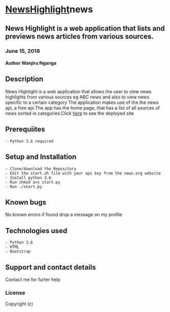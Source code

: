 # [NewsHighlight](https://newshighlightliz.herokuapp.com/)news 
## News Highlight is a web application that lists and previews news articles from various sources.
### June 15, 2018
#### Author **Wanjiru Nganga**

## Description
News Highlight is a web application that allows the user to view news highlights from various sources eg ABC news and also to view news specific to a certain category The application makes use of the the news api, a free api.The app has the home page, that has a list of all sources of news sorted in categories.Click [here](https://newshighlightliz.herokuapp.com/) to see the deployed site

## Prerequiites
    - Python 3.6 required

## Setup and Installation
    - Clone/download the Repository
    - Edit the start.sh file with your api key from the news.org website
    - Install python 3.6
    - Run chmod a+x start.py
    - Run ./start.py

## Known bugs
No known errors if found drop a message on my profile

## Technologies used
    - Python 3.6
    - HTML
    - Bootstrap

## Support and contact details
Contact me for furter help

### License
Copyright (c)